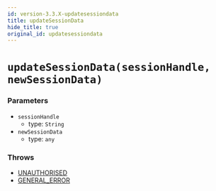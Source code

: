 ```yaml
---
id: version-3.3.X-updatesessiondata
title: updateSessionData
hide_title: true
original_id: updatesessiondata
---
```


# ``updateSessionData(sessionHandle, newSessionData)``
### Parameters
- ``sessionHandle`` 
  - type: ``String``
- ``newSessionData`` 
  - type: ``any``

### Throws
- [UNAUTHORISED](./errorhandler/unauthorised)
- [GENERAL_ERROR](./../errors/general_error)